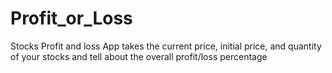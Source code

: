 # Profit_or_Loss
Stocks Profit and loss App takes the current price, initial price, and quantity of your stocks and tell about the overall profit/loss percentage

